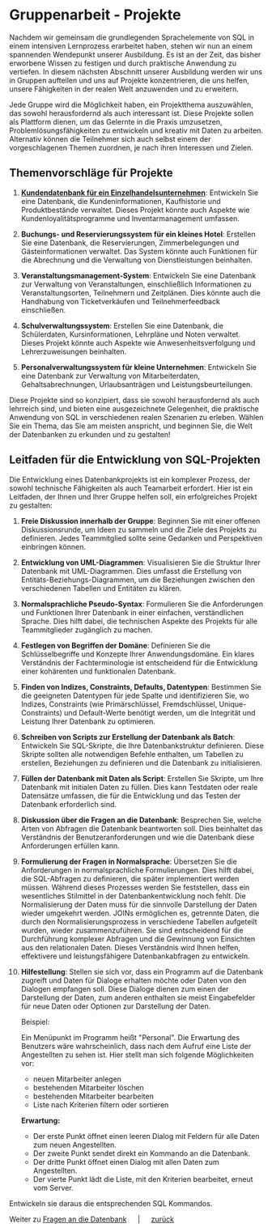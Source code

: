 # Gruppenarbeit - Projekte

Nachdem wir gemeinsam die grundlegenden Sprachelemente von SQL in einem intensiven Lernprozess erarbeitet haben, stehen
wir nun an einem spannenden Wendepunkt unserer Ausbildung. Es ist an der Zeit, das bisher erworbene Wissen zu festigen
und durch praktische Anwendung zu vertiefen. In diesem nächsten Abschnitt unserer Ausbildung werden wir uns in Gruppen
aufteilen und uns auf Projekte konzentrieren, die uns helfen, unsere Fähigkeiten in der realen Welt anzuwenden und zu
erweitern.

Jede Gruppe wird die Möglichkeit haben, ein Projektthema auszuwählen, das sowohl herausfordernd als auch interessant
ist. Diese Projekte sollen als Plattform dienen, um das Gelernte in die Praxis umzusetzen, Problemlösungsfähigkeiten zu
entwickeln und kreativ mit Daten zu arbeiten. Alternativ können die Teilnehmer sich auch selbst einem der
vorgeschlagenen Themen zuordnen, je nach ihren Interessen und Zielen.

## Themenvorschläge für Projekte

1. [**Kundendatenbank für ein Einzelhandelsunternehmen**](beispiel_projekt_kaufhaus.md): Entwickeln Sie eine Datenbank, die Kundeninformationen,
   Kaufhistorie und Produktbestände verwaltet. Dieses Projekt könnte auch Aspekte wie Kundenloyalitätsprogramme und
   Inventarmanagement umfassen.

2. **Buchungs- und Reservierungssystem für ein kleines Hotel**: Erstellen Sie eine Datenbank, die Reservierungen,
   Zimmerbelegungen und Gästeinformationen verwaltet. Das System könnte auch Funktionen für die Abrechnung und die
   Verwaltung von Dienstleistungen beinhalten.

3. **Veranstaltungsmanagement-System**: Entwickeln Sie eine Datenbank zur Verwaltung von Veranstaltungen, einschließlich
   Informationen zu Veranstaltungsorten, Teilnehmern und Zeitplänen. Dies könnte auch die Handhabung von Ticketverkäufen
   und Teilnehmerfeedback einschließen.

4. **Schulverwaltungssystem**: Erstellen Sie eine Datenbank, die Schülerdaten, Kursinformationen, Lehrpläne und Noten
   verwaltet. Dieses Projekt könnte auch Aspekte wie Anwesenheitsverfolgung und Lehrerzuweisungen beinhalten.

5. **Personalverwaltungssystem für kleine Unternehmen**: Entwickeln Sie eine Datenbank zur Verwaltung von
   Mitarbeiterdaten, Gehaltsabrechnungen, Urlaubsanträgen und Leistungsbeurteilungen.

Diese Projekte sind so konzipiert, dass sie sowohl herausfordernd als auch lehrreich sind, und bieten eine
ausgezeichnete Gelegenheit, die praktische Anwendung von SQL in verschiedenen realen Szenarien zu erleben. Wählen Sie
ein Thema, das Sie am meisten anspricht, und beginnen Sie, die Welt der Datenbanken zu erkunden und zu gestalten!

## Leitfaden für die Entwicklung von SQL-Projekten

Die Entwicklung eines Datenbankprojekts ist ein komplexer Prozess, der sowohl technische Fähigkeiten als auch Teamarbeit
erfordert. Hier ist ein Leitfaden, der Ihnen und Ihrer Gruppe helfen soll, ein erfolgreiches Projekt zu gestalten:

1. **Freie Diskussion innerhalb der Gruppe**: Beginnen Sie mit einer offenen Diskussionsrunde, um Ideen zu sammeln und
   die Ziele des Projekts zu definieren. Jedes Teammitglied sollte seine Gedanken und Perspektiven einbringen können.

2. **Entwicklung von UML-Diagrammen**: Visualisieren Sie die Struktur Ihrer Datenbank mit UML-Diagrammen. Dies umfasst
   die Erstellung von Entitäts-Beziehungs-Diagrammen, um die Beziehungen zwischen den verschiedenen Tabellen und
   Entitäten zu klären.

3. **Normalsprachliche Pseudo-Syntax**: Formulieren Sie die Anforderungen und Funktionen Ihrer Datenbank in einer
   einfachen, verständlichen Sprache. Dies hilft dabei, die technischen Aspekte des Projekts für alle Teammitglieder
   zugänglich zu machen.

4. **Festlegen von Begriffen der Domäne**: Definieren Sie die Schlüsselbegriffe und Konzepte Ihrer Anwendungsdomäne. Ein
   klares Verständnis der Fachterminologie ist entscheidend für die Entwicklung einer kohärenten und funktionalen
   Datenbank.

5. **Finden von Indizes, Constraints, Defaults, Datentypen**: Bestimmen Sie die geeigneten Datentypen für jede Spalte
   und identifizieren Sie, wo Indizes, Constraints (wie Primärschlüssel, Fremdschlüssel, Unique-Constraints) und
   Default-Werte benötigt werden, um die Integrität und Leistung Ihrer Datenbank zu optimieren.

6. **Schreiben von Scripts zur Erstellung der Datenbank als Batch**: Entwickeln Sie SQL-Skripte, die Ihre
   Datenbankstruktur definieren. Diese Skripte sollten alle notwendigen Befehle enthalten, um Tabellen zu erstellen,
   Beziehungen zu definieren und die Datenbank zu initialisieren.

7. **Füllen der Datenbank mit Daten als Script**: Erstellen Sie Skripte, um Ihre Datenbank mit initialen Daten zu
   füllen. Dies kann Testdaten oder reale Datensätze umfassen, die für die Entwicklung und das Testen der Datenbank
   erforderlich sind.

8. **Diskussion über die Fragen an die Datenbank**: Besprechen Sie, welche Arten von Abfragen die Datenbank beantworten
   soll. Dies beinhaltet das Verständnis der Benutzeranforderungen und wie die Datenbank diese Anforderungen erfüllen
   kann.

9. **Formulierung der Fragen in Normalsprache**: Übersetzen Sie die Anforderungen in normalsprachliche Formulierungen.
   Dies hilft dabei, die SQL-Abfragen zu definieren, die später implementiert werden müssen. Während dieses Prozesses
   werden Sie feststellen, dass ein wesentliches Stilmittel in der Datenbankentwicklung noch
   fehlt.
   Die Normalisierung der Daten muss für die sinnvolle Darstellung der Daten wieder umgekehrt werden. JOINs ermöglichen
   es, getrennte Daten, die durch den Normalisierungsprozess in verschiedene
   Tabellen aufgeteilt wurden, wieder zusammenzuführen. Sie sind entscheidend für die Durchführung komplexer Abfragen
   und
   die Gewinnung von Einsichten aus den relationalen Daten. Dieses Verständnis wird Ihnen helfen, effektivere und
   leistungsfähigere Datenbankabfragen zu entwickeln.

10. **Hilfestellung**: Stellen sie sich vor, dass ein Programm auf die Datenbank zugreift und Daten für Dialoge erhalten
    möchte oder Daten von den Dialogen empfangen soll. Diese Dialoge dienen zum einen der Darstellung der Daten, zum
    anderen enthalten sie meist Eingabefelder für
    neue Daten oder Optionen zur Darstellung der Daten.

    Beispiel:

    Ein Menüpunkt im Programm heißt "Personal". Die Erwartung des Benutzers wäre wahrscheinlich, dass nach dem Aufruf
    eine Liste der Angestellten zu sehen ist. Hier stellt man sich folgende Möglichkeiten vor:

    - neuen Mitarbeiter anlegen
    - bestehenden Mitarbeiter löschen
    - bestehenden Mitarbeiter bearbeiten
    - Liste nach Kriterien filtern oder sortieren
    
    **Erwartung:**

    - Der erste Punkt öffnet einen leeren Dialog mit Feldern für alle Daten zum neuen Angestellten.
    - Der zweite Punkt sendet direkt ein Kommando an die Datenbank.
    - Der dritte Punkt öffnet einen Dialog mit allen Daten zum Angestellten.
    - Der vierte Punkt lädt die Liste, mit den Kriterien bearbeitet, erneut vom Server.

Entwickeln sie daraus die entsprechenden SQL Kommandos.

Weiter zu [Fragen an die Datenbank](../unterrichte/joins_and_views.md) &emsp; | &emsp; [zurück](../datenbanken.md)
